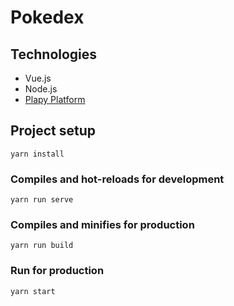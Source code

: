 # Pokedex

## Technologies

* Vue.js
* Node.js
* [Plapy Platform](https://plapy.soldai.com/)

## Project setup
```
yarn install
```

### Compiles and hot-reloads for development
```
yarn run serve
```

### Compiles and minifies for production
```
yarn run build
```

### Run for production
```
yarn start
```

